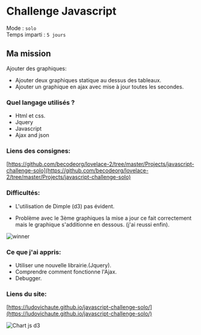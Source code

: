 # Challenge Javascript

Mode : `solo`   
Temps imparti : `5 jours` 

## Ma mission

Ajouter des graphiques:

- Ajouter deux graphiques statique au dessus des tableaux.
- Ajouter un graphique en ajax avec mise à jour toutes les secondes.
 
### Quel langage utilisés ?

- Html et css.
- Jquery
- Javascript
- Ajax and json
 
### Liens des consignes:

[https://github.com/becodeorg/lovelace-2/tree/master/Projects/javascript-challenge-solo](https://github.com/becodeorg/lovelace-2/tree/master/Projects/javascript-challenge-solo)

### Difficultés:

- L'utilisation de Dimple (d3) pas évident.

- Problème avec le 3ème graphiques la mise a jour ce fait correctement mais le graphique s'additionne en dessous. (j'ai reussi enfin).

![winner](https://vignette.wikia.nocookie.net/glee/images/f/fb/Winner.gif/revision/latest?cb=20130216051237)

### Ce que j'ai appris:

- Utiliser une nouvelle librairie.(Jquery).
- Comprendre comment fonctionne l'Ajax.
- Debugger.

### Liens du site:

[https://ludovichaute.github.io/javascript-challenge-solo/](https://ludovichaute.github.io/javascript-challenge-solo/)


![Chart js d3](https://i.stack.imgur.com/2j2gh.gif)